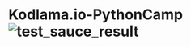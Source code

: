 # Kodlama.io-PythonCamp![test_sauce_result](https://user-images.githubusercontent.com/108549514/228673895-6749d317-5565-44d3-9aff-fee28cc34ad8.png)
